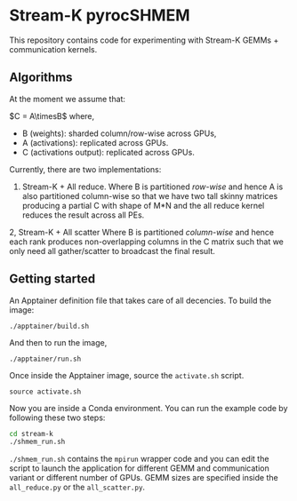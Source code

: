 # Stream-K pyrocSHMEM

This repository contains code for experimenting with Stream-K GEMMs + communication kernels.


## Algorithms
At the moment we assume that:

$C = A\timesB$
where, 
* B (weights): sharded column/row-wise across GPUs,
* A (activations): replicated across GPUs.
* C (activations output): replicated across GPUs.

Currently, there are two implementations:

1. Stream-K + All reduce.
Where B is partitioned *row-wise* and hence A is also partitioned column-wise so that we have two tall skinny matrices producing a partial C with shape of M*N and the all reduce kernel reduces the result across all PEs.

2, Stream-K + All scatter
Where B is partitioned  *column-wise* and hence each rank produces non-overlapping columns in the C matrix such that we only need all gather/scatter to broadcast the final result.


## Getting started
An Apptainer definition file that takes care of all decencies. To build the image:
```shell
./apptainer/build.sh
```

And then to run the image,
```shell
./apptainer/run.sh
```

Once inside the Apptainer image, source the `activate.sh` script.

```
source activate.sh
```

Now you are inside a Conda environment. You can run the example code by following these two steps:

```sh
cd stream-k
./shmem_run.sh
```

`./shmem_run.sh` contains the `mpirun` wrapper code and you can edit the script to launch the application for different GEMM and communication variant or different number of  GPUs. GEMM sizes are specified inside the `all_reduce.py` or the `all_scatter.py`.




